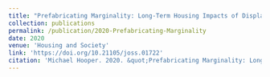 ```yaml
---
title: "Prefabricating Marginality: Long-Term Housing Impacts of Displacement in Post-Disaster Montserrat"
collection: publications
permalink: /publication/2020-Prefabricating-Marginality
date: 2020
venue: 'Housing and Society'
link: 'https://doi.org/10.21105/joss.01722'
citation: 'Michael Hooper. 2020. &quot;Prefabricating Marginality: Long-Term Housing Impacts of Displacement in Post-Disaster Montserrat.&quot; <i>Housing and Society</i> Forthcoming. doi.org/10.1080/08882746.2020.1776036'
---
```

